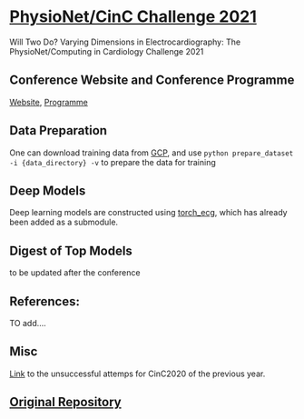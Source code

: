 # [PhysioNet/CinC Challenge 2021](https://physionetchallenges.github.io/2021/)
Will Two Do? Varying Dimensions in Electrocardiography: The PhysioNet/Computing in Cardiology Challenge 2021


## Conference Website and Conference Programme
[Website](http://www.cinc2021.org/), [Programme](https://www.cinc.org/2021/Program/accepted/PreliminaryProgram.html)


## Data Preparation
One can download training data from [GCP](https://console.cloud.google.com/storage/browser/physionetchallenge2021-public-datasets),
and use `python prepare_dataset -i {data_directory} -v` to prepare the data for training


## Deep Models
Deep learning models are constructed using [torch_ecg](https://github.com/DeepPSP/torch_ecg), which has already been added as a submodule.


## Digest of Top Models
to be updated after the conference


## References:
TO add....


## Misc
[Link](https://github.com/DeepPSP/cinc2020) to the unsuccessful attemps for CinC2020 of the previous year.


## [Original Repository](https://github.com/DeepPSP/cinc2021)
